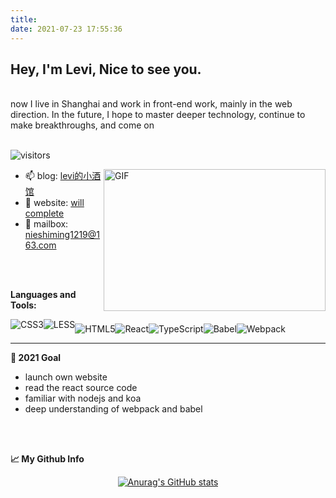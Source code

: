 ```yaml
---
title: 
date: 2021-07-23 17:55:36
---
```


<h2> Hey, I'm Levi,  Nice to see you.</h2>
          
<br>

  <div>  now I live in Shanghai and work in front-end work, mainly in the web direction. In the future, I hope to master deeper technology, continue to make breakthroughs, and come on</div>

<br>

![visitors](https://visitor-badge.glitch.me/badge?page_id=nieshiming/nieshiming)

<img align="right" alt="GIF" src="https://github.com/abhisheknaiidu/abhisheknaiidu/raw/master/code.gif?raw=true" width=355 height=227 style="margin-bottom:20px" />

          
- 📫 blog: [levi的小酒馆](https://nieshiming.github.io/)
- 🔗 website: [will complete](https://github.com/nieshiming)
- 💬  mailbox: [nieshiming1219@163.com](mailto:nieshiming1219@163.com)


 <br>

 
 </br>

**Languages and Tools:**
<div>
  <img alt="CSS3" style="float: left" src="https://img.shields.io/badge/css3-%231572B6.svg?style=for-the-badge&logo=css3&logoColor=white"/>
  <img alt="LESS" style="float: left"  src="https://img.shields.io/badge/LESS-hotpink.svg?style=for-the-badge&logo=LESS&logoColor=white"/>
  <img alt="HTML5" style="float: left"  src="https://img.shields.io/badge/html5-%23E34F26.svg?style=for-the-badge&logo=html5&logoColor=white"/>
  <img alt="React" style="float: left"  src="https://img.shields.io/badge/react-%2320232a.svg?style=for-the-badge&logo=react&logoColor=%2361DAFB"/>
  <img alt="TypeScript" style="float: left"  src="https://img.shields.io/badge/typescript-%23007ACC.svg?style=for-the-badge&logo=typescript&logoColor=white"/>
  <img alt="Babel" style="float: left"  src="https://img.shields.io/badge/Babel-F9DC3e?style=for-the-badge&logo=babel&logoColor=black" />
  <img alt="Webpack" style="float: left"  src="https://img.shields.io/badge/webpack-%238DD6F9.svg?style=for-the-badge&logo=webpack&logoColor=black" />
</div>

<br>


-------
**📝 2021 Goal**
- launch own website
- read the react source code
- familiar with nodejs and koa
- deep understanding of webpack and babel


<br>
<br>

**📈 My Github Info** 

<div align="center">

[![Anurag's GitHub stats](https://github-readme-stats.vercel.app/api?username=nieshiming&theme=gotham)](https://github.com/anuraghazra/github-readme-stats)

</div>









